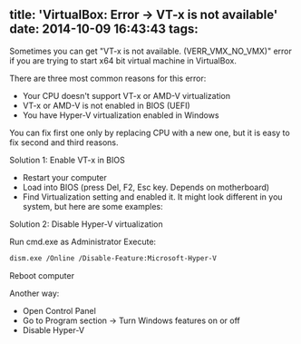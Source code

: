 title: 'VirtualBox: Error -> VT-x is not available'
date: 2014-10-09 16:43:43
tags:
---

Sometimes you can get "VT-x is not available. (VERR_VMX_NO_VMX)" error if you are trying to start x64 bit virtual machine in VirtualBox.

There are three most common reasons for this error:

- Your CPU doesn't support VT-x or AMD-V virtualization
- VT-x or AMD-V is not enabled in BIOS (UEFI)
- You have Hyper-V virtualization enabled in Windows

You can fix first one only by replacing CPU with a new one, but it is easy to fix second and third reasons.

Solution 1: Enable VT-x in BIOS

- Restart your computer
- Load into BIOS (press Del, F2, Esc key. Depends on motherboard)
- Find Virtualization setting and enabled it. It might look different in you system, but here are some examples: 


Solution 2: Disable Hyper-V virtualization

Run cmd.exe as Administrator
Execute:
``` bash
dism.exe /Online /Disable-Feature:Microsoft-Hyper-V
```
Reboot computer

Another way:

- Open Control Panel
- Go to Program section -> Turn Windows features on or off
- Disable Hyper-V 